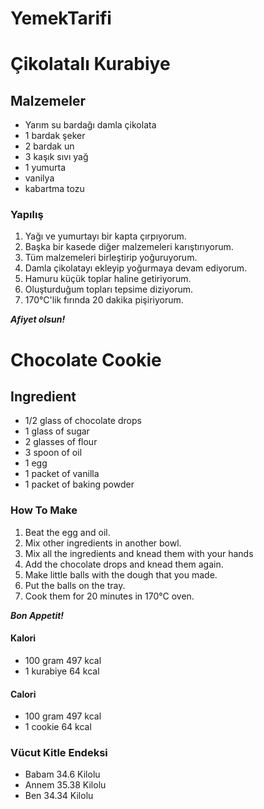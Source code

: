 # YemekTarifi

# Çikolatalı Kurabiye

## Malzemeler

+ Yarım su bardağı damla çikolata 
+ 1 bardak şeker 
+ 2 bardak un
+ 3 kaşık sıvı yağ 
+ 1 yumurta 
+ vanilya 
+ kabartma tozu 

### Yapılış

1. Yağı ve yumurtayı bir kapta çırpıyorum. 
2. Başka bir kasede diğer malzemeleri karıştırıyorum. 
3. Tüm malzemeleri birleştirip yoğuruyorum. 
4. Damla çikolatayı ekleyip yoğurmaya devam ediyorum. 
5. Hamuru küçük toplar haline getiriyorum. 
6. Oluşturduğum topları tepsime diziyorum. 
7. 170°C'lik fırında 20 dakika pişiriyorum.
 
***Afiyet olsun!***

# Chocolate Cookie

## Ingredient 

+ 1/2 glass of chocolate drops
+ 1 glass of sugar
+ 2 glasses of flour
+ 3 spoon of oil
+ 1 egg
+ 1 packet of vanilla
+ 1 packet of baking powder

### How To Make 

1. Beat the egg and oil. 
2. Mix other ingredients in another bowl. 
3. Mix all the ingredients and knead them with your hands
4. Add the chocolate drops and knead them again. 
5. Make little balls with the dough that you made. 
6. Put the balls on the tray. 
7. Cook them for 20 minutes in 170°C oven. 
 
***Bon Appetit!***

#### Kalori 
+ 100 gram 497 kcal
+ 1 kurabiye 64 kcal

#### Calori
+ 100 gram 497 kcal
+ 1 cookie 64 kcal

### Vücut Kitle Endeksi
+ Babam 34.6 Kilolu
+ Annem 35.38 Kilolu
+ Ben  34.34 Kilolu
